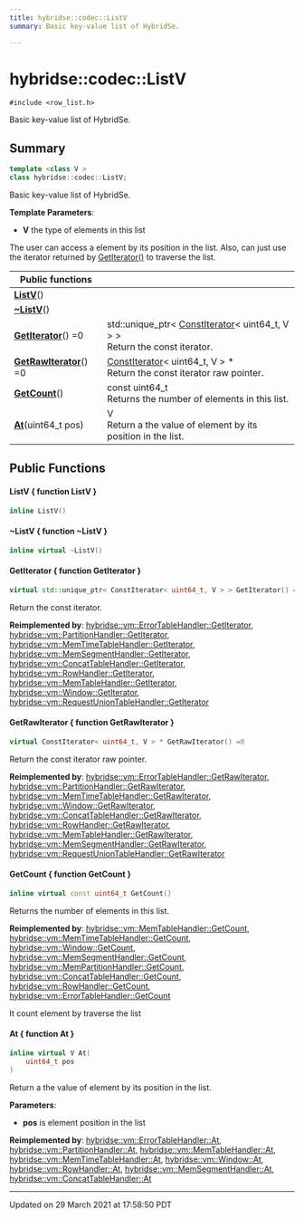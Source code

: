 ```yaml
---
title: hybridse::codec::ListV
summary: Basic key-value list of HybridSe. 

---
```

# hybridse::codec::ListV



`#include <row_list.h>`

Basic key-value list of HybridSe. 
## Summary

```cpp
template <class V >
class hybridse::codec::ListV;
```
Basic key-value list of HybridSe. 

**Template Parameters**: 

  * **V** the type of elements in this list



The user can access a element by its position in the list. Also, can just use the iterator returned by [GetIterator()](/hybridse/usage/api/c++/Classes/classhybridse_1_1codec_1_1_list_v.md#function-getiterator) to traverse the list. 



|  Public functions|            |
| -------------- | -------------- |
|**[ListV](/hybridse/usage/api/c++/Classes/classhybridse_1_1codec_1_1_list_v.md#function-listv)**()|  |
|**[~ListV](/hybridse/usage/api/c++/Classes/classhybridse_1_1codec_1_1_list_v.md#function-~listv)**()|  |
|**[GetIterator](/hybridse/usage/api/c++/Classes/classhybridse_1_1codec_1_1_list_v.md#function-getiterator)**() =0| std::unique_ptr< [ConstIterator](/hybridse/usage/api/c++/Classes/classhybridse_1_1base_1_1_const_iterator.md)< uint64_t, V > > <br>Return the const iterator.  |
|**[GetRawIterator](/hybridse/usage/api/c++/Classes/classhybridse_1_1codec_1_1_list_v.md#function-getrawiterator)**() =0| [ConstIterator](/hybridse/usage/api/c++/Classes/classhybridse_1_1base_1_1_const_iterator.md)< uint64_t, V > * <br>Return the const iterator raw pointer.  |
|**[GetCount](/hybridse/usage/api/c++/Classes/classhybridse_1_1codec_1_1_list_v.md#function-getcount)**()| const uint64_t <br>Returns the number of elements in this list.  |
|**[At](/hybridse/usage/api/c++/Classes/classhybridse_1_1codec_1_1_list_v.md#function-at)**(uint64_t pos)| V <br>Return a the value of element by its position in the list.  |

## Public Functions

#### ListV { function ListV }

```cpp
inline ListV()
```


#### ~ListV { function ~ListV }

```cpp
inline virtual ~ListV()
```


#### GetIterator { function GetIterator }

```cpp
virtual std::unique_ptr< ConstIterator< uint64_t, V > > GetIterator() =0
```

Return the const iterator. 

**Reimplemented by**: [hybridse::vm::ErrorTableHandler::GetIterator](/hybridse/usage/api/c++/Classes/classhybridse_1_1vm_1_1_error_table_handler.md#function-getiterator), [hybridse::vm::PartitionHandler::GetIterator](/hybridse/usage/api/c++/Classes/classhybridse_1_1vm_1_1_partition_handler.md#function-getiterator), [hybridse::vm::MemTimeTableHandler::GetIterator](/hybridse/usage/api/c++/Classes/classhybridse_1_1vm_1_1_mem_time_table_handler.md#function-getiterator), [hybridse::vm::MemSegmentHandler::GetIterator](/hybridse/usage/api/c++/Classes/classhybridse_1_1vm_1_1_mem_segment_handler.md#function-getiterator), [hybridse::vm::ConcatTableHandler::GetIterator](/hybridse/usage/api/c++/Classes/classhybridse_1_1vm_1_1_concat_table_handler.md#function-getiterator), [hybridse::vm::RowHandler::GetIterator](/hybridse/usage/api/c++/Classes/classhybridse_1_1vm_1_1_row_handler.md#function-getiterator), [hybridse::vm::MemTableHandler::GetIterator](/hybridse/usage/api/c++/Classes/classhybridse_1_1vm_1_1_mem_table_handler.md#function-getiterator), [hybridse::vm::Window::GetIterator](/hybridse/usage/api/c++/Classes/classhybridse_1_1vm_1_1_window.md#function-getiterator), [hybridse::vm::RequestUnionTableHandler::GetIterator](/hybridse/usage/api/c++/Classes/classhybridse_1_1vm_1_1_request_union_table_handler.md#function-getiterator)


#### GetRawIterator { function GetRawIterator }

```cpp
virtual ConstIterator< uint64_t, V > * GetRawIterator() =0
```

Return the const iterator raw pointer. 

**Reimplemented by**: [hybridse::vm::ErrorTableHandler::GetRawIterator](/hybridse/usage/api/c++/Classes/classhybridse_1_1vm_1_1_error_table_handler.md#function-getrawiterator), [hybridse::vm::PartitionHandler::GetRawIterator](/hybridse/usage/api/c++/Classes/classhybridse_1_1vm_1_1_partition_handler.md#function-getrawiterator), [hybridse::vm::MemTimeTableHandler::GetRawIterator](/hybridse/usage/api/c++/Classes/classhybridse_1_1vm_1_1_mem_time_table_handler.md#function-getrawiterator), [hybridse::vm::Window::GetRawIterator](/hybridse/usage/api/c++/Classes/classhybridse_1_1vm_1_1_window.md#function-getrawiterator), [hybridse::vm::ConcatTableHandler::GetRawIterator](/hybridse/usage/api/c++/Classes/classhybridse_1_1vm_1_1_concat_table_handler.md#function-getrawiterator), [hybridse::vm::RowHandler::GetRawIterator](/hybridse/usage/api/c++/Classes/classhybridse_1_1vm_1_1_row_handler.md#function-getrawiterator), [hybridse::vm::MemTableHandler::GetRawIterator](/hybridse/usage/api/c++/Classes/classhybridse_1_1vm_1_1_mem_table_handler.md#function-getrawiterator), [hybridse::vm::MemSegmentHandler::GetRawIterator](/hybridse/usage/api/c++/Classes/classhybridse_1_1vm_1_1_mem_segment_handler.md#function-getrawiterator), [hybridse::vm::RequestUnionTableHandler::GetRawIterator](/hybridse/usage/api/c++/Classes/classhybridse_1_1vm_1_1_request_union_table_handler.md#function-getrawiterator)


#### GetCount { function GetCount }

```cpp
inline virtual const uint64_t GetCount()
```

Returns the number of elements in this list. 

**Reimplemented by**: [hybridse::vm::MemTableHandler::GetCount](/hybridse/usage/api/c++/Classes/classhybridse_1_1vm_1_1_mem_table_handler.md#function-getcount), [hybridse::vm::MemTimeTableHandler::GetCount](/hybridse/usage/api/c++/Classes/classhybridse_1_1vm_1_1_mem_time_table_handler.md#function-getcount), [hybridse::vm::Window::GetCount](/hybridse/usage/api/c++/Classes/classhybridse_1_1vm_1_1_window.md#function-getcount), [hybridse::vm::MemSegmentHandler::GetCount](/hybridse/usage/api/c++/Classes/classhybridse_1_1vm_1_1_mem_segment_handler.md#function-getcount), [hybridse::vm::MemPartitionHandler::GetCount](/hybridse/usage/api/c++/Classes/classhybridse_1_1vm_1_1_mem_partition_handler.md#function-getcount), [hybridse::vm::ConcatTableHandler::GetCount](/hybridse/usage/api/c++/Classes/classhybridse_1_1vm_1_1_concat_table_handler.md#function-getcount), [hybridse::vm::RowHandler::GetCount](/hybridse/usage/api/c++/Classes/classhybridse_1_1vm_1_1_row_handler.md#function-getcount), [hybridse::vm::ErrorTableHandler::GetCount](/hybridse/usage/api/c++/Classes/classhybridse_1_1vm_1_1_error_table_handler.md#function-getcount)


It count element by traverse the list 


#### At { function At }

```cpp
inline virtual V At(
    uint64_t pos
)
```

Return a the value of element by its position in the list. 

**Parameters**: 

  * **pos** is element position in the list 


**Reimplemented by**: [hybridse::vm::ErrorTableHandler::At](/hybridse/usage/api/c++/Classes/classhybridse_1_1vm_1_1_error_table_handler.md#function-at), [hybridse::vm::PartitionHandler::At](/hybridse/usage/api/c++/Classes/classhybridse_1_1vm_1_1_partition_handler.md#function-at), [hybridse::vm::MemTableHandler::At](/hybridse/usage/api/c++/Classes/classhybridse_1_1vm_1_1_mem_table_handler.md#function-at), [hybridse::vm::MemTimeTableHandler::At](/hybridse/usage/api/c++/Classes/classhybridse_1_1vm_1_1_mem_time_table_handler.md#function-at), [hybridse::vm::Window::At](/hybridse/usage/api/c++/Classes/classhybridse_1_1vm_1_1_window.md#function-at), [hybridse::vm::RowHandler::At](/hybridse/usage/api/c++/Classes/classhybridse_1_1vm_1_1_row_handler.md#function-at), [hybridse::vm::MemSegmentHandler::At](/hybridse/usage/api/c++/Classes/classhybridse_1_1vm_1_1_mem_segment_handler.md#function-at), [hybridse::vm::ConcatTableHandler::At](/hybridse/usage/api/c++/Classes/classhybridse_1_1vm_1_1_concat_table_handler.md#function-at)


-------------------------------

Updated on 29 March 2021 at 17:58:50 PDT